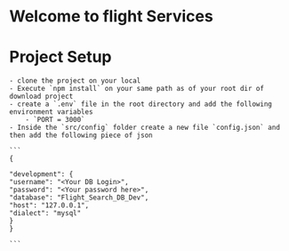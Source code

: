 # Welcome to flight Services

# Project Setup

    - clone the project on your local
    - Execute `npm install` on your same path as of your root dir of download project
    - create a `.env` file in the root directory and add the following environment variables
        - `PORT = 3000`
    - Inside the `src/config` folder create a new file `config.json` and then add the following piece of json

    ```
    {

    "development": {
    "username": "<Your DB Login>",
    "password": "<Your password here>",
    "database": "Flight_Search_DB_Dev",
    "host": "127.0.0.1",
    "dialect": "mysql"
    }
    }

    ```
